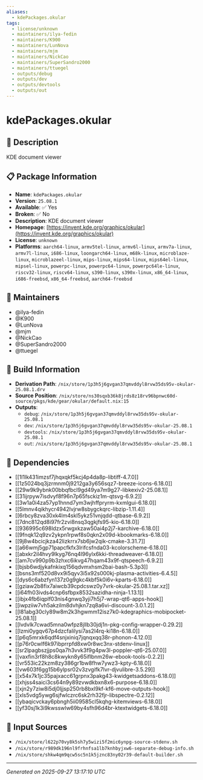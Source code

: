 ```yaml
---
aliases:
  - kdePackages.okular
tags:
  - license/unknown
  - maintainers/ilya-fedin
  - maintainers/K900
  - maintainers/LunNova
  - maintainers/mjm
  - maintainers/NickCao
  - maintainers/SuperSandro2000
  - maintainers/ttuegel
  - outputs/debug
  - outputs/dev
  - outputs/devtools
  - outputs/out
---
```


# kdePackages.okular

## 📝 Description

KDE document viewer

## 📋 Package Information

- **Name**: `kdePackages.okular`
- **Version**: `25.08.1`
- **Available**: ✅ Yes
- **Broken**: ✅ No
- **Description**: KDE document viewer
- **Homepage**: [https://invent.kde.org/graphics/okular](https://invent.kde.org/graphics/okular)
- **License**: `unknown`
- **Platforms**: `aarch64-linux`, `armv5tel-linux`, `armv6l-linux`, `armv7a-linux`, `armv7l-linux`, `i686-linux`, `loongarch64-linux`, `m68k-linux`, `microblaze-linux`, `microblazeel-linux`, `mips-linux`, `mips64-linux`, `mips64el-linux`, `mipsel-linux`, `powerpc-linux`, `powerpc64-linux`, `powerpc64le-linux`, `riscv32-linux`, `riscv64-linux`, `s390-linux`, `s390x-linux`, `x86_64-linux`, `i686-freebsd`, `x86_64-freebsd`, `aarch64-freebsd`
## 👥 Maintainers

- @ilya-fedin
- @K900
- @LunNova
- @mjm
- @NickCao
- @SuperSandro2000
- @ttuegel


## 🔧 Build Information

- **Derivation Path**: `/nix/store/1p3h5j6gvgan37qmvddyl8rvw35ds95v-okular-25.08.1.drv`
- **Source Position**: `/nix/store/ns30sqxb36k8jrds8z18rv96bpnwc60d-source/pkgs/kde/gear/okular/default.nix:15`
- **Outputs**:
  - `debug`:  `/nix/store/1p3h5j6gvgan37qmvddyl8rvw35ds95v-okular-25.08.1`
  - `dev`:  `/nix/store/1p3h5j6gvgan37qmvddyl8rvw35ds95v-okular-25.08.1`
  - `devtools`:  `/nix/store/1p3h5j6gvgan37qmvddyl8rvw35ds95v-okular-25.08.1`
  - `out`:  `/nix/store/1p3h5j6gvgan37qmvddyl8rvw35ds95v-okular-25.08.1`

## 🔗 Dependencies

- [[1l1lk431imzsf7jhqxqkf5kcj4p4da8p-libtiff-4.7.0]]
- [[1z5024bq3jzrmnm0j9212ga3y656sqz7-breeze-icons-6.18.0]]
- [[29w9k9ybnk00bbqfbcl9gd49ya7m9g27-libkexiv2-25.08.1]]
- [[31ijrpyw7isdvyf8f96n7p65fsckiz1m-qtsvg-6.9.2]]
- [[3w1a0i4za57yp1hnnd7ym3wjhffpryrm-kxmlgui-6.18.0]]
- [[5lmnv4qikhycr4942lvjrw8sbygckqrc-libzip-1.11.4]]
- [[6rbcy8zva30xk4lm4skl5ykz51vnjqdd-qtbase-6.9.2]]
- [[7dnc812qd8i97fr2zvi8nsq3qgkjfs95-kio-6.18.0]]
- [[936995c698ldzx5rwgxkzaw50ai4p2j7-karchive-6.18.0]]
- [[9fnqk12q9zv2ykpn1rpwf8s0qkn2x09d-kbookmarks-6.18.0]]
- [[9j8w4bcicjkza42lizkrrx7sb6jw2qik-cmake-3.31.7]]
- [[a66wmj5gp71papcfkfx3lrifcsfnda03-kcolorscheme-6.18.0]]
- [[abxkr2il4hvy9lkyg76nq4l96ylx6kki-threadweaver-6.18.0]]
- [[am7cv990p9b3zhxc6ikvg47hqam43x9f-qtspeech-6.9.2]]
- [[bjsb6wdjykafnkixq156qdvmxhsm2bai-bash-5.3p3]]
- [[bsns3mf520d8vx9i5qyv3i5x92s000kj-plasma-activities-6.4.5]]
- [[dys6c6abzfyn137z0g9gkc4kbf5k0i6v-kparts-6.18.0]]
- [[gziaw2b8fix7aiwcb39cpdcswz0y7vrk-okular-25.08.1.tar.xz]]
- [[i64fh03ivds4cnp6sfbpx8532sazidha-ninja-1.13.1]]
- [[ibjx4fb6iqplf03nis4gnwq3yji7h5j7-wrap-qt6-apps-hook]]
- [[iwpziiw7vh5akzilm8dvhjkn7zq8a6vi-discount-3.0.1.2]]
- [[l81abg30cly89w8m2k3hgwmm12isz7k0-kdegraphics-mobipocket-25.08.1]]
- [[lvdvlk7cwad5mna0wfpz8jllb30jdj1n-pkg-config-wrapper-0.29.2]]
- [[lzmi0ygqv67p4dzcfalilysi7as2l4rq-ki18n-6.18.0]]
- [[p6q5mrxk6qdf4snjxiniq7jqnqxqq38r-phonon-4.12.0]]
- [[p76r0cwlf6k97ibprrpfd8xw0r8wc3nx-stdenv-linux]]
- [[sr2lpagbszjjps0qa7h3vvk3f9g4pw3l-poppler-qt6-25.07.0]]
- [[vaxfin3rf8h8c8kwykn8y65iflbnm26w-ebook-tools-0.2.2]]
- [[vr553ic22kzm8zy386gr1bw8fhw7ywz3-kpty-6.18.0]]
- [[vw603f6gg15b6ylpsr02v3zvgifk7lvr-djvulibre-3.5.29]]
- [[x54x7k1jc35pajxacc61grpnx3pakg43-kwidgetsaddons-6.18.0]]
- [[xhjss4saici3cs64n9y89zvwdkbxn8x6-purpose-6.18.0]]
- [[xjn2y7ziw8i5dj0ljjsp250rb8bxl9kf-kf6-move-outputs-hook]]
- [[xls5vdg5ywg6sjfwlczrc6sk2rh32fjr-libspectre-0.2.12]]
- [[ybaqicvckay6pbngh5ii09585cl5kqhg-kitemviews-6.18.0]]
- [[yf30sj1k3i9kwsswlw69by4sfh96d4br-ktextwidgets-6.18.0]]

## 📁 Input Sources

- `/nix/store/l622p70vy8k5sh7y5wizi5f2mic6ynpg-source-stdenv.sh`
- `/nix/store/r989dk196nl9frhnfsa1lb7knhbyjxw6-separate-debug-info.sh`
- `/nix/store/shkw4qm9qcw5sc5n1k5jznc83ny02r39-default-builder.sh`

---
*Generated on 2025-09-27 13:17:10 UTC*
